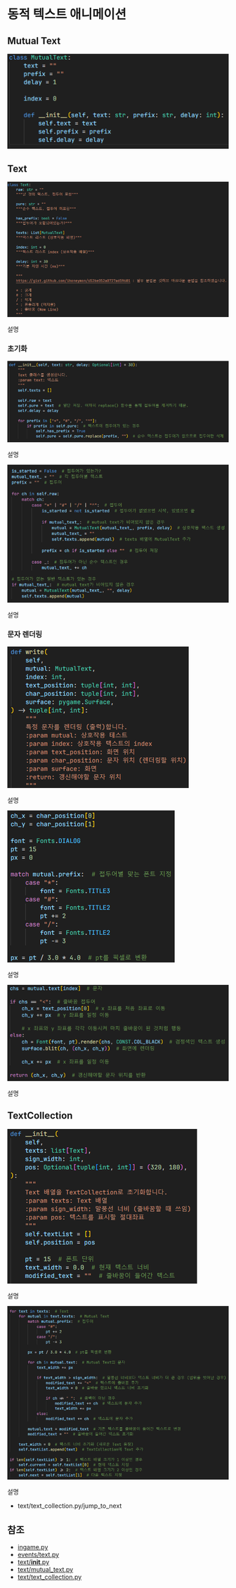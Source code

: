 # 동적 텍스트 애니메이션
## Mutual Text
![1](./images/dynamic_text_animation_1.png)


## Text
![2](./images/dynamic_text_animation_2.png)

설명

### 초기화
![3](./images/dynamic_text_animation_3.png)

설명

![4](./images/dynamic_text_animation_4.png)

설명

### 문자 렌더링
![5](./images/dynamic_text_animation_5.png)

설명

![6](./images/dynamic_text_animation_6.png)

설명

![7](./images/dynamic_text_animation_7.png)

설명

## TextCollection
![8](./images/dynamic_text_animation_8.png)

설명

![9](./images/dynamic_text_animation_9.png)

설명
- text/text_collection.py/jump_to_next

## 참조
- [ingame.py](../screens/ingame.py)
- [events/text.py](../components/text.py)
- [text/__init__.py](../components/text/__init__.py)
- [text/mutual_text.py](../components/text/mutual_text.py)
- [text/text_collection.py](../components/text/text_collection.py)